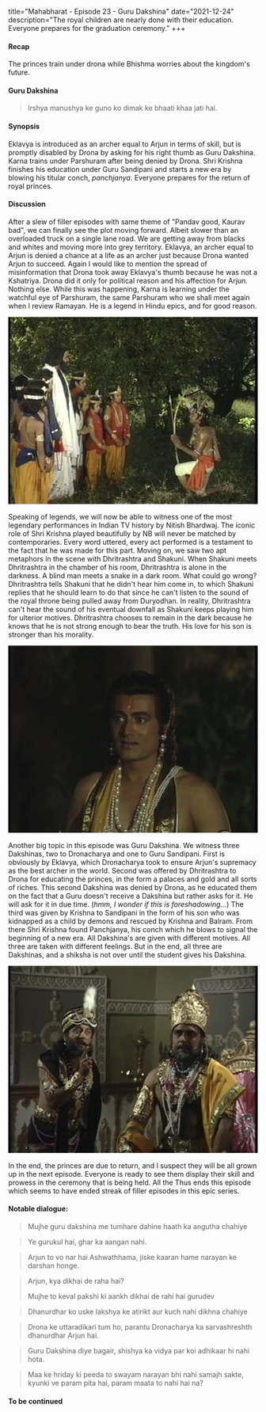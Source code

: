 title="Mahabharat - Episode 23 - Guru Dakshina"
date="2021-12-24"
description="The royal children are nearly done with their education. Everyone prepares for the graduation ceremony."
+++ 
#### Recap 
The princes train under drona while Bhishma worries about the kingdom's future.

#### Guru Dakshina
> Irshya manushya ke guno ko dimak ke bhaati khaa jati hai.

#### Synopsis
Eklavya is introduced as an archer equal to Arjun in terms of skill, but is promptly disabled by Drona by asking for his right thumb as Guru Dakshina. Karna trains under Parshuram after being denied by Drona. Shri Krishna finishes his education under Guru Sandipani and starts a new era by blowing his titular conch, *panchjanya*. Everyone prepares for the return of royal princes.

#### Discussion
After a slew of filler episodes with same theme of "Pandav good, Kaurav bad",
we can finally see the plot moving forward. Albeit slower than an overloaded
truck on a single lane road. We are getting away from blacks and whites and
moving more into grey territory. Eklavya, an archer equal to Arjun is denied a
chance at a life as an archer just because Drona wanted Arjun to succeed. Again
I would like to mention the spread of misinformation that Drona took away
Eklavya's thumb because he was not a Kshatriya. Drona did it only for political
reason and his affection for Arjun. Nothing else. While this was happening,
Karna is learning under the watchful eye of Parshuram, the same Parshuram who
we shall meet again when I review Ramayan. He is a legend in Hindu epics, and
for good reason. 

![Eklavya meets Drona](/static/images/mahabharat/ep_23_2.webp)

Speaking of legends, we will now be able to witness one of the most legendary
performances in Indian TV history by Nitish Bhardwaj. The iconic role of Shri
Krishna played beautifully by NB will never be matched by contemporaries. Every
word uttered, every act performed is a testament to the fact that he was made
for this part. Moving on, we saw two apt metaphors in the scene with
Dhritrashtra and Shakuni. When Shakuni meets Dhritrashtra in the chamber of his
room, Dhritrashtra is alone in the darkness. A blind man meets a snake in a
dark room. What could go wrong? Dhritrashtra tells Shakuni that he didn't hear
him come in, to which Shakuni replies that he should learn to do that since he
can't listen to the sound of the royal throne being pulled away from Duryodhan.
In reality, Dhritrashtra can't hear the sound of his eventual downfall as
Shakuni keeps playing him for ulterior motives. Dhritrashtra chooses to remain
in the dark because he knows that he is not strong enough to bear the truth. His
love for his son is stronger than his morality.

![Nitish Bhardwaj as Shri Krishna](/static/images/mahabharat/ep_23_5.webp)

Another big topic in this episode was Guru Dakshina. We witness three
Dakshinas, two to Dronacharya and one to Guru Sandipani. First is obviously by
Eklavya, which Dronacharya took to ensure Arjun's supremacy as the best archer
in the world. Second was offered by Dhritrashtra to Drona for educating the
princes, in the form a palaces and gold and all sorts of riches. This second
Dakshina was denied by Drona, as he educated them on the fact that a Guru
doesn't receive a Dakshina but rather asks for it. He will ask for it in due
time. (*hmm, I wonder if this is foreshadowing...*) The third was given by
Krishna to Sandipani in the form of his son who was kidnapped as a child by
demons and rescued by Krishna and Balram. From there Shri Krishna found
Panchjanya, his conch which he blows to signal the beginning of a new era. All
Dakshina's are given with different motives. All three are taken with different
feelings. But in the end, all three are Dakshinas, and a shiksha is not over
until the student gives his Dakshina. 

![Blind man and the snake in a dark room](/static/images/mahabharat/ep_23_6.webp)

In the end, the princes are due to return, and I suspect they will be all grown up
in the next episode. Everyone is ready to see them display their skill and prowess 
in the ceremony that is being held. All the 
Thus ends this episode which seems to have ended streak of filler episodes in
this epic series. 



#### Notable dialogue:


> Mujhe guru dakshina me tumhare dahine haath ka angutha chahiye
<!-- -->
> Ye gurukul hai, ghar ka aangan nahi. 
<!-- -->
> Arjun to vo nar hai Ashwathhama, jiske kaaran hame narayan ke darshan honge.
<!-- -->
> Arjun, kya dikhai de raha hai?
>
> Mujhe to keval pakshi ki aankh dikhai de rahi hai gurudev
<!-- -->
> Dhanurdhar ko uske lakshya ke atirikt aur kuch nahi dikhna chahiye
<!-- -->
> Drona ke uttaradikari tum ho, parantu Dronacharya ka sarvashreshth dhanurdhar Arjun hai.
<!-- -->
> Guru Dakshina diye bagair, shishya ka vidya par koi adhikaar hi nahi hota.
<!-- -->
> Maa ke hriday ki peeda to swayam narayan bhi nahi samajh sakte, kyunki ve param pita hai, param maata to nahi hai na?
<!-- -->

#### To be continued

